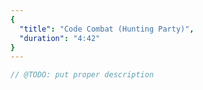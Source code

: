 ```yaml
---
{
  "title": "Code Combat (Hunting Party)",
  "duration": "4:42"
}
---
```


```js
// @TODO: put proper description
```
